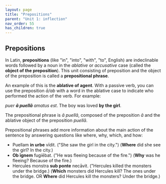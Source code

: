```yaml
---
layout: page
title: "Prepositions"
parent: "Unit 1: inflection"
nav_order: 55
has_children: true
---
```


## Prepositions

In Latin, **prepositions** (like "in", "into", "with", "to", English) are indeclinable words followed by a noun in the *ablative* or *accusative* case (called the **object of the preposition**). This unit consisting of preposition and the object of the preposition is called a **prepositional phrase**.

An example of this is the **ablative of agent**. With a passive verb, you can use the preposition *ā/ab* with a word in the ablative case to indicate who performed the action of the verb. For example:

*puer* ***ā puellā*** *amatus est*. The boy was loved **by the girl**.

The prepositional phrase is *ā puellā*, composed of the preposition *ā* and the ablative object of the preposition *puellā*.

Prepositional phrases add more information about the main action of the sentence by answering questions like where, why, which, and how:

* Puellam **in urbe** vīdit. ("She saw the girl in the city.") (**Where** did she see the girl? In the city.)
* **Ob īgnem** fugiēbat. ("He was fleeing because of the fire.") (**Why** was he fleeing? Because of the fire.)
* Hercules monstra **sub ponte** necāvit. ("Hercules killed the monsters under the bridge.) (**Which** monsters did Hercules kill? The ones under the bridge. OR **Where** did Hercules kill the monsters? Under the bridge.)
